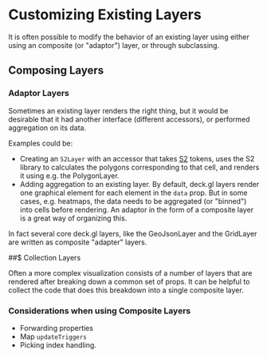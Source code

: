# Customizing Existing Layers

It is often possible to modify the behavior of an existing layer using
either using an composite (or "adaptor") layer, or through subclassing.

## Composing Layers

### Adaptor Layers

Sometimes an existing layer renders the right thing, but it would be desirable
that it had another interface (different accessors), or performed aggregation on
its data.

Examples could be:
* Creating an `S2Layer` with an accessor that takes
  [S2](https://code.google.com/archive/p/s2-geometry-library/)
  tokens, uses the S2 library to calculates the polygons corresponding
  to that cell, and renders it using e.g. the PolygonLayer.
* Adding aggregation to an existing layer.
  By default, deck.gl layers render one graphical element for each element in
  the `data` prop. But in some cases, e.g. heatmaps, the data needs to be
  aggregated (or "binned") into cells before rendering. An adaptor in
  the form of a composite layer is a great way of organizing this.

In fact several core deck.gl layers, like the GeoJsonLayer and the GridLayer
are written as composite "adapter" layers.


##$ Collection Layers

Often a more complex visualization consists of a number of layers that are
rendered after breaking down a common set of props. It can be helpful
to collect the code that does this breakdown into a single composite layer.


### Considerations when using Composite Layers

* Forwarding properties
* Map `updateTriggers`
* Picking index handling.
